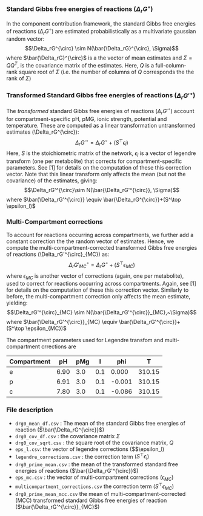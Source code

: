 ### Standard Gibbs free energies of reactions ($\Delta_rG^{\circ}$)
In the component contribution framework, the standard Gibbs free energies of reactions ($\Delta_rG^{\circ}$) are estimated probabilistically as a multivariate gaussian random vector:
$$\Delta_rG^{\circ} \sim N(\bar{\Delta_rG}^{\circ}, \Sigma)$$
 where $\bar{\Delta_rG}^{\circ}$ is a the vector of mean estimates and  $\Sigma=QQ^T$, is the covariance matrix of the estimates. Here, $Q$ is a full-column-rank square root of $\Sigma$ (i.e. the number of columns of $Q$ corresponds the the rank of $\Sigma$)

### Transformed Standard Gibbs free energies of reactions ($\Delta_rG'^{\circ}$)
The *transformed* standard Gibbs free energies of reactions ($\Delta_rG'^{\circ}$) account for compartment-specific pH, pMG, ionic strength, potential and temperature. These are computed as a linear transformation untransformed estimates (\Delta_rG^{\circ}):
$$\Delta_rG'^{\circ}=\Delta_rG^{\circ}+(S^\top \epsilon_l)$$
Here, $S$ is the stoichiometric matrix of the network, $\epsilon_l$ is a vector of legendre transform (one per metabolite) that corrects for compartment-specific parameters. See [1] for details on the computation of these this correction vector. Note that this linear transform only affects the mean (but not the covariance) of the estimates, giving:
$$\Delta_rG'^{\circ}\sim N(\bar{\Delta_rG'^{\circ}}, \Sigma)$$
where $\bar{\Delta_rG'^{\circ}} \equiv \bar{\Delta_rG^{\circ}}+(S^\top \epsilon_l)$
### Multi-Compartment corrections
To account for reactions occurring across compartments, we further add a constant correction the the random vector of estimates. Hence, we compute the multi-compartment-corrected transformed Gibbs free energies of reactions (\Delta_rG'^{\circ}_{MC}) as:
$$\Delta_rG'^{\circ}_{MC}=\Delta_rG^{\circ}+(S^\top \epsilon_{MC})$$
where $\epsilon_{MC}$ is another vector of corrections (again, one per metabolite), used to correct for reactions occurring across compartments. Again, see [1] for details on the computation of these this correction vector.
Similarly to before, the multi-compartment correction only affects the mean estimate, yielding:
$$\Delta_rG'^{\circ}_{MC} \sim N(\bar{\Delta_rG'^{\circ}}_{MC},~\Sigma)$$
where $\bar{\Delta_rG'^{\circ}}_{MC} \equiv \bar{\Delta_rG'^{\circ}}+(S^\top \epsilon_{MC})$

The compartment parameters used for Legendre transfom and multi-compartment crrections are

|Compartment|pH  |pMg|I  |phi   |T     |
|-----------|----|---|---|------|------|
|e          |6.90|3.0|0.1|0.000 |310.15|
|p          |6.91|3.0|0.1|-0.001|310.15|
|c          |7.80|3.0|0.1|-0.086|310.15|

### File description
- `drg0_mean_df.csv` : The mean of the standard Gibbs free energies of reaction ($\bar{\Delta_rG^{\circ}}$)
- `drg0_cov_df.csv` : the covariance matrix $\Sigma$
- `drg0_cov_sqrt.csv` : the square root of the covariance matrix, $Q$
- `eps_l.csv`: the vector of legendre corrections ($$\epsilon_l)
- `legendre_corrections.csv` : the correction term $(S^\top \epsilon_l)$
- `drg0_prime_mean.csv` : the mean of the transformed standard free energies of reactions ($\bar{\Delta_rG'^{\circ}}$)
- `eps_mc.csv` : the vector of multi-compartment corrections ($\epsilon_{MC}$)
- `multicompartment_corrections.csv` the correction term $(S^\top \epsilon_{MC})$
- `drg0_prime_mean_mcc.csv` the mean of multi-compartment-corrected (MCC) transformed standard Gibbs free energies of reaction ($\bar{\Delta_rG'^{\circ}}_{MC}$)
